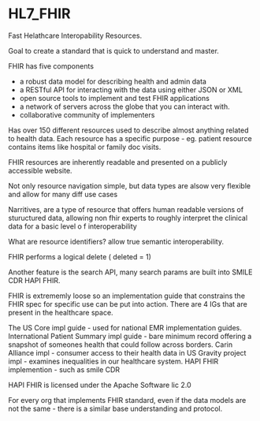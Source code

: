 # HL7_FHIR

Fast Helathcare Interopability Resources.

Goal to create a standard that is quick to understand and master.

FHIR has five components 
 - a robust data model for describing health and admin data
 - a RESTful API for interacting with the data using either JSON or XML
 - open source tools to implement and test FHIR applications
 - a network of servers across the globe that you can interact with.
 - collaborative community of implementers
 
 Has over 150 different resources used to describe almost anything related to health data.
 Each resource has a specific purpose - eg. patient resource contains items like hospital or family doc visits.
 
 FHIR resources are inherently readable and presented on a publicly accessible website.
 
 Not only resource navigation simple, but data types are alsow very flexible and allow for many diff use cases
 
 Narritives, are a type of resource that offers human readable versions of stuructured data, allowing non fhir experts to roughly interpret the clinical data for a 
 basic level o f interoperability
 
 What are resource identifiers? allow true semantic interoperability.
 
 FHIR performs a logical delete ( deleted = 1)
 
 Another feature is the search API, many search params are built into SMILE CDR HAPI FHIR.
 
 FHIR is extrememly loose so an implementation guide that constrains the FHIR spec for specific use can be put into action.
 There are 4 IGs that are present in the healthcare space.
 
 The US Core impl guide - used for national EMR implementation guides.
 International Patient Summary impl guide - bare minimum record offering a snapshot of someones health that could follow across borders.
 Carin Alliance impl - consumer access to their health data in US
 Gravity project impl - examines inequalities in our healthcare system. 
 HAPI FHIR implemention - such as smile CDR
 
 HAPI FHIR is licensed under the Apache Software lic 2.0
 
 
 
 For every org that implements FHIR standard, even if the data models are not the same - there is a similar base understanding and protocol.
 
 
 
